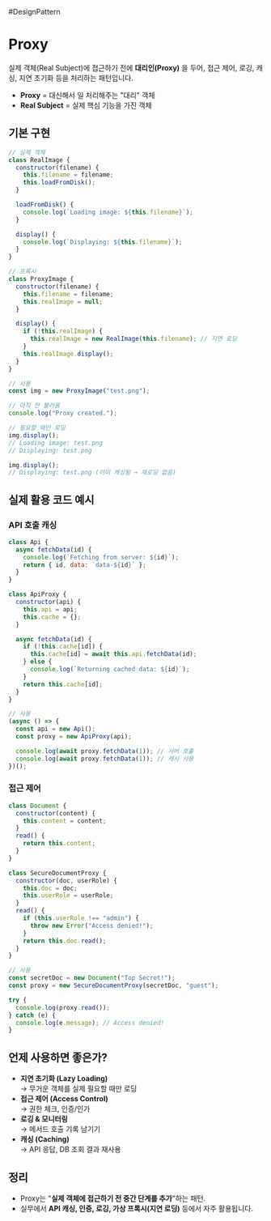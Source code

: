 #DesignPattern 

# Proxy

실제 객체(Real Subject)에 접근하기 전에 **대리인(Proxy)** 을 두어,  접근 제어, 로깅, 캐싱, 지연 초기화 등을 처리하는 패턴입니다.

- **Proxy** = 대신해서 일 처리해주는 "대리" 객체
- **Real Subject** = 실제 핵심 기능을 가진 객체

## 기본 구현

```js
// 실제 객체
class RealImage {
  constructor(filename) {
    this.filename = filename;
    this.loadFromDisk();
  }

  loadFromDisk() {
    console.log(`Loading image: ${this.filename}`);
  }

  display() {
    console.log(`Displaying: ${this.filename}`);
  }
}

// 프록시
class ProxyImage {
  constructor(filename) {
    this.filename = filename;
    this.realImage = null;
  }

  display() {
    if (!this.realImage) {
      this.realImage = new RealImage(this.filename); // 지연 로딩
    }
    this.realImage.display();
  }
}

// 사용
const img = new ProxyImage("test.png");

// 아직 안 불러옴
console.log("Proxy created.");

// 필요할 때만 로딩
img.display();
// Loading image: test.png
// Displaying: test.png

img.display();
// Displaying: test.png (이미 캐싱됨 → 재로딩 없음)
```

## 실제 활용 코드 예시

### API 호출 캐싱

```js
class Api {
  async fetchData(id) {
    console.log(`Fetching from server: ${id}`);
    return { id, data: `data-${id}` };
  }
}

class ApiProxy {
  constructor(api) {
    this.api = api;
    this.cache = {};
  }

  async fetchData(id) {
    if (!this.cache[id]) {
      this.cache[id] = await this.api.fetchData(id);
    } else {
      console.log(`Returning cached data: ${id}`);
    }
    return this.cache[id];
  }
}

// 사용
(async () => {
  const api = new Api();
  const proxy = new ApiProxy(api);

  console.log(await proxy.fetchData(1)); // 서버 호출
  console.log(await proxy.fetchData(1)); // 캐시 사용
})();
```

### 접근 제어

```js
class Document {
  constructor(content) {
    this.content = content;
  }
  read() {
    return this.content;
  }
}

class SecureDocumentProxy {
  constructor(doc, userRole) {
    this.doc = doc;
    this.userRole = userRole;
  }
  read() {
    if (this.userRole !== "admin") {
      throw new Error("Access denied!");
    }
    return this.doc.read();
  }
}

// 사용
const secretDoc = new Document("Top Secret!");
const proxy = new SecureDocumentProxy(secretDoc, "guest");

try {
  console.log(proxy.read());
} catch (e) {
  console.log(e.message); // Access denied!
}
```

## 언제 사용하면 좋은가?

- **지연 초기화 (Lazy Loading)**  
    → 무거운 객체를 실제 필요할 때만 로딩
- **접근 제어 (Access Control)**  
    → 권한 체크, 인증/인가
- **로깅 & 모니터링**  
    → 메서드 호출 기록 남기기
- **캐싱 (Caching)**  
    → API 응답, DB 조회 결과 재사용


## 정리

- Proxy는 "**실제 객체에 접근하기 전 중간 단계를 추가**"하는 패턴.
- 실무에서 **API 캐싱, 인증, 로깅, 가상 프록시(지연 로딩)** 등에서 자주 활용됩니다.
